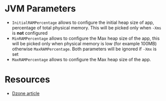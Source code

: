 # JVM Parameters

- `InitialRAMPercentage` allows to configure the initial heap size of app, 
  percentage of total physical memory. This will be picked only when `-Xms` 
  is __not__ configured   
- `MinRAMPercentage` allows to configure the Max heap size of the app, 
  this will be picked only when physical memory is low (for example 100MB) 
  otherwise `MaxRAMPercentage`. Both parameters will be ignored if `-Xmx` 
  is set
- `MaxRAMPercentage` allows to configure the Max heap size of the app.

# Resources

- [Dzone article](https://dzone.com/articles/difference-between-initialrampercentage-minramperc)